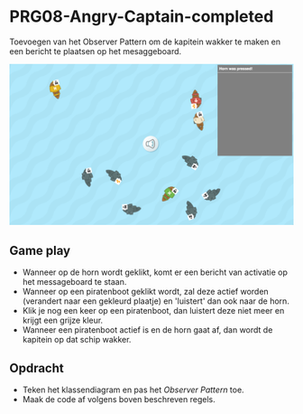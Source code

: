 # PRG08-Angry-Captain-completed

Toevoegen van het Observer Pattern om de kapitein wakker te maken en een bericht te plaatsen op het mesaggeboard.

![image of Notify the Captain](notify-the-captain.png)

## Game play

- Wanneer op de horn wordt geklikt, komt er een bericht van activatie op het messageboard te staan. 
- Wanneer op een piratenboot geklikt wordt, zal deze actief worden (verandert naar een gekleurd plaatje) en 'luistert' dan ook naar de horn. 
- Klik je nog een keer op een piratenboot, dan luistert deze niet meer en krijgt een grijze kleur. 
- Wanneer een piratenboot actief is en de horn gaat af, dan wordt de kapitein op dat schip wakker. 


## Opdracht
- Teken het klassendiagram en pas het *Observer Pattern* toe.
- Maak de code af volgens boven beschreven regels. 